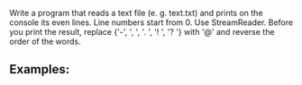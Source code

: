 Write a program that reads a text file (e. g. text.txt) and prints on the console its even lines. Line numbers start from 0. Use StreamReader. Before you print the result, replace {'-', ', ', '. ', '! ', '? '} with '@' and reverse the order of the words.

## Examples:

